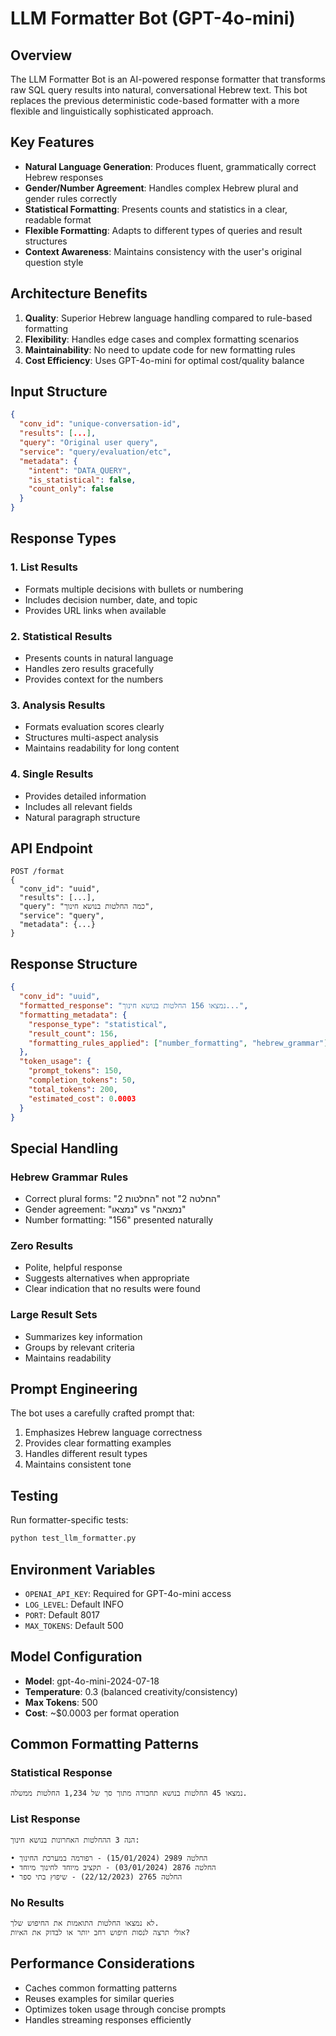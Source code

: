 # LLM Formatter Bot (GPT-4o-mini)

## Overview

The LLM Formatter Bot is an AI-powered response formatter that transforms raw SQL query results into natural, conversational Hebrew text. This bot replaces the previous deterministic code-based formatter with a more flexible and linguistically sophisticated approach.

## Key Features

- **Natural Language Generation**: Produces fluent, grammatically correct Hebrew responses
- **Gender/Number Agreement**: Handles complex Hebrew plural and gender rules correctly
- **Statistical Formatting**: Presents counts and statistics in a clear, readable format
- **Flexible Formatting**: Adapts to different types of queries and result structures
- **Context Awareness**: Maintains consistency with the user's original question style

## Architecture Benefits

1. **Quality**: Superior Hebrew language handling compared to rule-based formatting
2. **Flexibility**: Handles edge cases and complex formatting scenarios
3. **Maintainability**: No need to update code for new formatting rules
4. **Cost Efficiency**: Uses GPT-4o-mini for optimal cost/quality balance

## Input Structure

```json
{
  "conv_id": "unique-conversation-id",
  "results": [...],
  "query": "Original user query",
  "service": "query/evaluation/etc",
  "metadata": {
    "intent": "DATA_QUERY",
    "is_statistical": false,
    "count_only": false
  }
}
```

## Response Types

### 1. List Results
- Formats multiple decisions with bullets or numbering
- Includes decision number, date, and topic
- Provides URL links when available

### 2. Statistical Results
- Presents counts in natural language
- Handles zero results gracefully
- Provides context for the numbers

### 3. Analysis Results
- Formats evaluation scores clearly
- Structures multi-aspect analysis
- Maintains readability for long content

### 4. Single Results
- Provides detailed information
- Includes all relevant fields
- Natural paragraph structure

## API Endpoint

```
POST /format
{
  "conv_id": "uuid",
  "results": [...],
  "query": "כמה החלטות בנושא חינוך",
  "service": "query",
  "metadata": {...}
}
```

## Response Structure

```json
{
  "conv_id": "uuid",
  "formatted_response": "נמצאו 156 החלטות בנושא חינוך...",
  "formatting_metadata": {
    "response_type": "statistical",
    "result_count": 156,
    "formatting_rules_applied": ["number_formatting", "hebrew_grammar"]
  },
  "token_usage": {
    "prompt_tokens": 150,
    "completion_tokens": 50,
    "total_tokens": 200,
    "estimated_cost": 0.0003
  }
}
```

## Special Handling

### Hebrew Grammar Rules
- Correct plural forms: "2 החלטות" not "2 החלטה"
- Gender agreement: "נמצאו" vs "נמצאה"
- Number formatting: "156" presented naturally

### Zero Results
- Polite, helpful response
- Suggests alternatives when appropriate
- Clear indication that no results were found

### Large Result Sets
- Summarizes key information
- Groups by relevant criteria
- Maintains readability

## Prompt Engineering

The bot uses a carefully crafted prompt that:
1. Emphasizes Hebrew language correctness
2. Provides clear formatting examples
3. Handles different result types
4. Maintains consistent tone

## Testing

Run formatter-specific tests:
```bash
python test_llm_formatter.py
```

## Environment Variables

- `OPENAI_API_KEY`: Required for GPT-4o-mini access
- `LOG_LEVEL`: Default INFO
- `PORT`: Default 8017
- `MAX_TOKENS`: Default 500

## Model Configuration

- **Model**: gpt-4o-mini-2024-07-18
- **Temperature**: 0.3 (balanced creativity/consistency)
- **Max Tokens**: 500
- **Cost**: ~$0.0003 per format operation

## Common Formatting Patterns

### Statistical Response
```
נמצאו 45 החלטות בנושא תחבורה מתוך סך של 1,234 החלטות ממשלה.
```

### List Response
```
הנה 3 ההחלטות האחרונות בנושא חינוך:

• החלטה 2989 (15/01/2024) - רפורמה במערכת החינוך
• החלטה 2876 (03/01/2024) - תקציב מיוחד לחינוך מיוחד
• החלטה 2765 (22/12/2023) - שיפוץ בתי ספר
```

### No Results
```
לא נמצאו החלטות התואמות את החיפוש שלך. 
אולי תרצה לנסות חיפוש רחב יותר או לבדוק את האיות?
```

## Performance Considerations

- Caches common formatting patterns
- Reuses examples for similar queries
- Optimizes token usage through concise prompts
- Handles streaming responses efficiently